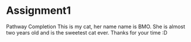 # Assignment1
 Pathway Completion
This is my cat, her name name is BMO.  She is almost two years old and is the sweetest cat ever.  Thanks for your time :D